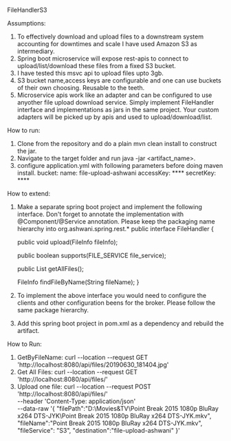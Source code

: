 FileHandlerS3

Assumptions:
1. To effectively download and upload files to a downstream system accounting for downtimes and scale I have used Amazon S3 as intermediary.
2. Spring boot microservice will expose rest-apis to connect to upload/list/download these files from a fixed S3 bucket.
3. I have tested this msvc api to upload files upto 3gb.
4. S3 bucket name,access keys are configurable and one can use buckets of their own choosing. Reusable to the teeth.
5. Microservice apis work like an adapter and can be configured to use anyother file upload download service. Simply implement FileHandler interface 
    and implementations as jars in the same project. Your custom adapters will be picked up by apis and used to upload/download/list.
    

How to run:
1. Clone from the repository and do a plain mvn clean install to construct the jar.
2. Navigate to the target folder and run java -jar <artifact_name>.
3. configure application.yml with following parameters before doing maven install.
bucket:
  name: file-upload-ashwani
  accessKey: ****
  secretKey: ****
  
How to extend:
1. Make a separate spring boot project and implement the following interface. Don't forget to annotate the implementation with @Component/@Service 
annotation. Please keep the packaging name hierarchy into org.ashwani.spring.rest.* 
public interface FileHandler {

    public void upload(FileInfo fileInfo);

    public boolean supports(FILE_SERVICE file_service);

    public List<FileInfo> getAllFiles();

    FileInfo findFileByName(String fileName);
}
2. To implement the above interface you would need to configure the clients and other configuration beens for the broker. Please follow the \
   same package hierarchy.
3. Add this spring boot project in pom.xml as a dependency and rebuild the artifact. 

How to Run:
1. GetByFileName: curl --location --request GET 'http://localhost:8080/api/files/20190630_181404.jpg'
2. Get All Files: curl --location --request GET 'http://localhost:8080/api/files/'
3. Upload one file: curl --location --request POST 'http://localhost:8080/api/files/' \
--header 'Content-Type: application/json' \
--data-raw '{
    "filePath":"D:\\Movies&TV\\Point Break 2015 1080p BluRay x264 DTS-JYK\\Point Break 2015 1080p BluRay x264 DTS-JYK.mkv",
    "fileName":"Point Break 2015 1080p BluRay x264 DTS-JYK.mkv",
    "fileService": "S3",
    "destination":"file-upload-ashwani"
}'
